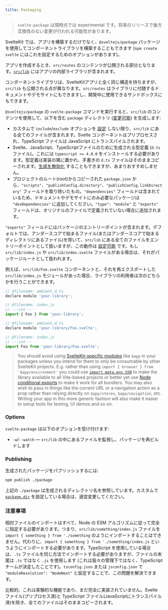 ```yaml
---
title: Packaging
---
```


> `svelte-package` は現時点では experimental です。将来のリリースで後方互換性のない変更が行われる可能性があります。

SvelteKit では、アプリを構築するだけでなく、`@sveltejs/package` パッケージを使用してコンポーネントライブラリを構築することもできます (`npm create svelte` にはこれを設定するためのオプションがあります)。

アプリを作成するとき、`src/routes` のコンテンツが公開される部分となります。[`src/lib`](/docs/modules#$lib) にはアプリの内部ライブラリが含まれます。

コンポーネントライブラリは、SvelteKitアプリと全く同じ構造を持ちますが、`src/lib` も公開される点が異なります。`src/routes` はライブラリに付随するドキュメントやデモサイトにもできますし、開発中に使用できるサンドボックスにもできます。

`@sveltejs/package` の `svelte-package` コマンドを実行すると、`src/lib` のコンテンツを使用して、以下を含む `package` ディレクトリ ([変更可能](/docs/configuration#package)) を生成します:

- カスタムで `include`/`exclude` オプションを [設定](/docs/configuration#package) しない限り、`src/lib` にある全てのファイルが含まれます。Svelte コンポーネントはプリプロセスされ、TypeScript ファイルは JavaScript にトランスパイルされます。
- Svelte、JavaScript、TypeScriptファイルのために生成される型定義 (`d.ts` ファイル)。これには `typescript >= 4.0.0` をインストールする必要があります。型定義は実装の隣に置かれ、手書きの `d.ts` ファイルはそのままコピーされます。[生成を無効化](/docs/configuration#package) することもできますが、あまりおすすめしません。
- プロジェクトのルート(root)からコピーされた `package.json` から、`"scripts"`、`"publishConfig.directory"`、`"publishConfig.linkDirectory"` フィールドを取り除いたもの。`"dependencies"` フィールドは含まれているため、ドキュメントやデモサイトにのみ必要なパッケージは `"devDependencies"` に追加してください。`"type": "module"` と `"exports"` フィールドは、オリジナルのファイルで定義されていない場合に追加されます。

`"exports"` フィールドにはパッケージのエントリーポイントが含まれます。デフォルトでは、アンダースコアで始まるファイル(またはアンダースコアで始まるディレクトリにあるファイル)を除いて、`src/lib` にある全てのファイルをエントリーポイントとして扱いますが、この動作は [設定可能](/docs/configuration#package) です。もし `src/lib/index.js` や `src/lib/index.svelte` ファイルがある場合は、それがパッケージルートとして扱われます。

例えば、`src/lib/Foo.svelte` コンポーネントと、それを再エクスポートした `src/lib/index.js` モジュールがあった場合、ライブラリの利用者は次のどちらかを行うことができます。

```js
// @filename: ambient.d.ts
declare module 'your-library';

// @filename: index.js
// ---cut---
import { Foo } from 'your-library';
```

```js
// @filename: ambient.d.ts
declare module 'your-library/Foo.svelte';

// @filename: index.js
// ---cut---
import Foo from 'your-library/Foo.svelte';
```

> You should avoid using [SvelteKit-specific modules](/docs/modules) like `$app` in your packages unless you intend for them to only be consumable by other SvelteKit projects. E.g. rather than using `import { browser } from '$app/environment'` you could use [`import.meta.env.SSR`](https://vitejs.dev/guide/env-and-mode.html#env-variables) to make the library available to all Vite-based projects or better yet use [Node conditional exports](https://nodejs.org/api/packages.html#conditional-exports) to make it work for all bundlers. You may also wish to pass in things like the current URL or a navigation action as a prop rather than relying directly on `$app/stores`, `$app/navigation`, etc. Writing your app in this more generic fashion will also make it easier to setup tools for testing, UI demos and so on.

### Options

`svelte-package` は以下のオプションを受け付けます:

- `-w`/`--watch` — `src/lib` の中にあるファイルを監視し、パッケージを再ビルドします

### Publishing

生成されたパッケージをパブリッシュするには:

```sh
npm publish ./package
```

上記の `./package` は生成されるディレクトリ名を参照しています。カスタムで [`package.dir`](/docs/configuration#package) を設定している場合は、適宜変更してください。

### 注意事項

相対ファイルのインポートはすべて、Node の ESM アルゴリズムに従って完全に指定する必要があります。つまり、`src/lib/something/index.js` ファイルを `import { something } from './something` のようにインポートすることはできません。代わりに、`import { something } from './something/index.js` というようにインポートする必要があります。TypeScript を使用している場合は、`.ts` ファイルを同じ方法でインポートする必要がありますが、ファイルの末尾は `.ts` ではなく `.js` を使用します (これは我々の管理下ではなく、TypeScript チームが決定したことです)。`tsconfig.json` または `jsconfig.json` で `"moduleResolution": "NodeNext"` と設定することで、この問題を解決できます。

比較的、これは実験的な機能であり、まだ完全に実装されていません。Svelte ファイル(プリプロセス済)と TypeScript ファイル(JavaScriptにトランスパイル済)を除き、全てのファイルはそのままコピーされます。
